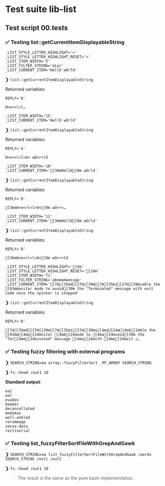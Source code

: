 # Test suite lib-list

## Test script 00.tests

### ✅ Testing list::getCurrentItemDisplayableString

```text
_LIST_STYLE_LETTER_HIGHLIGHT='>'
_LIST_STYLE_LETTER_HIGHLIGHT_RESET='<'
_LIST_ITEM_WIDTH='5'
_LIST_FILTER_STRING='eLor'
_LIST_CURRENT_ITEM='HellO wOrld'
```

❯ `list::getCurrentItemDisplayableString`

Returned variables:

```text
REPLY='0'
```

`H>e<>l<l…`

```text
_LIST_ITEM_WIDTH='15'
_LIST_CURRENT_ITEM='HellO wOrld'
```

❯ `list::getCurrentItemDisplayableString`

Returned variables:

```text
REPLY='4'
```

`H>e<>l<l>O< wO>r<ld`

```text
_LIST_ITEM_WIDTH='10'
_LIST_CURRENT_ITEM='[36mHellO[0m wOrld'
```

❯ `list::getCurrentItemDisplayableString`

Returned variables:

```text
REPLY='0'
```

`[36mH>e<>l<l>O<[0m wO>r<…`

```text
_LIST_ITEM_WIDTH='11'
_LIST_CURRENT_ITEM='[36mHellO[0m wOrld'
```

❯ `list::getCurrentItemDisplayableString`

Returned variables:

```text
REPLY='0'
```

`[36mH>e<>l<l>O<[0m wO>r<ld`

```text
_LIST_STYLE_LETTER_HIGHLIGHT='[4m'
_LIST_STYLE_LETTER_HIGHLIGHT_RESET='[24m'
_LIST_ITEM_WIDTH='71'
_LIST_FILTER_STRING='abomamwesspp'
_LIST_CURRENT_ITEM='[7m[35md[27m[39m[7m[35mi[27m[39msable the [93mmonitor mode to avoid[39m the "Terminated" message with exit code once the spinner is stopped'
```

❯ `list::getCurrentItemDisplayableString`

Returned variables:

```text
REPLY='0'
```

`[7m[35md[27m[39m[7m[35mi[27m[39ms[4ma[24m[4mb[24mle the [93mm[4mo[24mnitor [4mm[24mode to [4ma[24mvoid[39m the "Ter[4mm[24minated" message [4mw[24mith [4me[24mxit c…`

### ✅ Testing fuzzy filtering with external programs

❯ `SEARCH_STRING=ea array::fuzzyFilterSort _MY_ARRAY SEARCH_STRING`

❯ `fs::head /out1 10`

**Standard output**:

```text
ea1
eat
evades
beader
decancellated
medakas
well-ankled
rerummage
sense-data
rectiserial
```

### ✅ Testing list_fuzzyFilterSortFileWithGrepAndGawk

❯ `SEARCH_STRING=ea list_fuzzyFilterSortFileWithGrepAndGawk /words SEARCH_STRING /out1 /out2`

❯ `fs::head /out1 10`

> The result is the same as the pure bash implementation.

